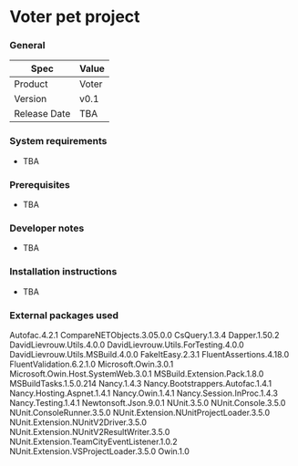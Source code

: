 # Voter pet project

### General
| Spec | Value | 
| --------- | --------- | 
| Product | Voter | 
| Version | v0.1 | 
| Release Date | TBA | 

### System requirements
* TBA

### Prerequisites
* TBA

### Developer notes
* TBA

### Installation instructions
* TBA

### External packages used
Autofac.4.2.1
CompareNETObjects.3.05.0.0
CsQuery.1.3.4
Dapper.1.50.2
DavidLievrouw.Utils.4.0.0
DavidLievrouw.Utils.ForTesting.4.0.0
DavidLievrouw.Utils.MSBuild.4.0.0
FakeItEasy.2.3.1
FluentAssertions.4.18.0
FluentValidation.6.2.1.0
Microsoft.Owin.3.0.1
Microsoft.Owin.Host.SystemWeb.3.0.1
MSBuild.Extension.Pack.1.8.0
MSBuildTasks.1.5.0.214
Nancy.1.4.3
Nancy.Bootstrappers.Autofac.1.4.1
Nancy.Hosting.Aspnet.1.4.1
Nancy.Owin.1.4.1
Nancy.Session.InProc.1.4.3
Nancy.Testing.1.4.1
Newtonsoft.Json.9.0.1
NUnit.3.5.0
NUnit.Console.3.5.0
NUnit.ConsoleRunner.3.5.0
NUnit.Extension.NUnitProjectLoader.3.5.0
NUnit.Extension.NUnitV2Driver.3.5.0
NUnit.Extension.NUnitV2ResultWriter.3.5.0
NUnit.Extension.TeamCityEventListener.1.0.2
NUnit.Extension.VSProjectLoader.3.5.0
Owin.1.0